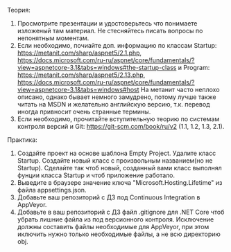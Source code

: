 Теория:
1. Просмотрите презентации и удостоверьтесь что понимаете изложеный там материал. Не стесняйтесь писать вопросы по непонятным моментам.
2. Если необходимо, почиайте доп. информацию по классам Startup: https://metanit.com/sharp/aspnet5/2.1.php, https://docs.microsoft.com/ru-ru/aspnet/core/fundamentals/?view=aspnetcore-3.1&tabs=windows#the-startup-class
и Program: https://metanit.com/sharp/aspnet5/2.13.php, https://docs.microsoft.com/ru-ru/aspnet/core/fundamentals/?view=aspnetcore-3.1&tabs=windows#host
На метанит часто неплохо описано, однако бывает немного замудрено, потому лучше также читать на MSDN и желательно английскую версию, т.к. перевод иногда привносит очень странные термины.
3. Если необходимо, прочитайте вступительную теорию по системам контроля версий и Git: https://git-scm.com/book/ru/v2 (1.1, 1.2, 1.3, 2.1).

Практика:
1. Создайте проект на основе шаблона Empty Project. Удалите класс Startup. Создайте новый класс с произвольным названием(но не Startup). Сделайте так чтоб новый, созданный вами класс выполнял фунции класса Startup и чтоб приложение работало.
2. Выведите в браузере значение ключа "Microsoft.Hosting.Lifetime" из файла appsettings.json.
3. Добавьте ваш репозиторий с ДЗ под Continuous Integration в AppVeyor.
4. Добавьте в ваш репозиторий с ДЗ файл .gitignore для .NET Core чтоб убрать лишние файла из под версионного контроля. Исключение должны составить файлы необходимые для AppVeyor, при этом иключить нужно только необходимые файлы, а не всю директорию obj.
